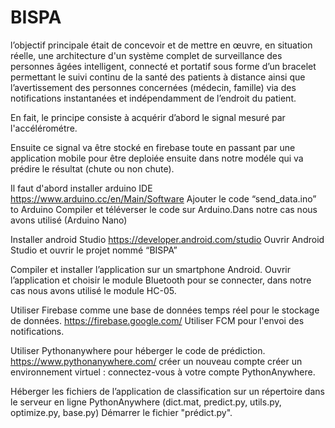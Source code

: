 # BISPA
l’objectif principale était de concevoir et de mettre en œuvre, en situation réelle, une architecture d'un système complet de surveillance des personnes âgées intelligent, connecté et portatif sous forme d’un bracelet permettant le suivi continu de 
la santé des patients à distance ainsi que l’avertissement des personnes concernées (médecin, famille) via des notifications instantanées et indépendamment de l’endroit du patient. 

En fait, le principe consiste à acquérir d’abord le signal mesuré par l'accélérométre.

Ensuite ce signal va  être stocké en firebase toute en passant par une application mobile pour être deploiée ensuite dans notre modéle qui va prédire le résultat (chute ou non chute).

Il faut d'abord installer arduino IDE 
https://www.arduino.cc/en/Main/Software
Ajouter le code “send_data.ino” to Arduino
Compiler et téléverser le code sur Arduino.Dans notre cas nous avons utilisé (Arduino Nano)

Installer android Studio 
https://developer.android.com/studio
Ouvrir Android Studio et ouvrir le projet nommé “BISPA”



Compiler et installer l’application sur un smartphone Android.
Ouvrir l’application et choisir le module Bluetooth pour se connecter, dans notre cas nous avons utilisé le module HC-05.


Utiliser Firebase comme une base de données temps réel pour le stockage de données. 
https://firebase.google.com/
Utiliser FCM pour l'envoi des notifications.

Utiliser Pythonanywhere pour héberger le code de prédiction.
https://www.pythonanywhere.com/
créer un nouveau compte
créer un environnement virtuel : connectez-vous à votre compte PythonAnywhere.

Héberger les fichiers de l’application de classification sur un répertoire dans le serveur en ligne PythonAnywhere (dict.mat, predict.py, utils.py, optimize.py, base.py)
Démarrer le fichier "prédict.py".
